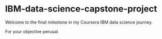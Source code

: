 # IBM-data-science-capstone-project

Welcome to the final milestone in my Coursera IBM data science journey.

For your objective perusal.
